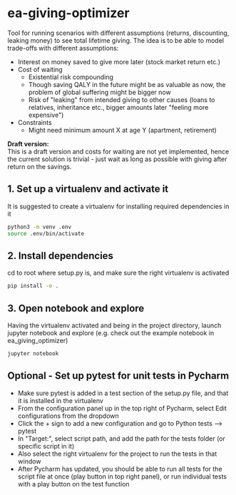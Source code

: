 # ea-giving-optimizer
Tool for running scenarios with different assumptions (returns, discounting, leaking money) to see total lifetime giving.
The idea is to be able to model trade-offs with different assumptions:
- Interest on money saved to give more later (stock market return etc.)
- Cost of waiting
  - Existential risk compounding
  - Though saving QALY in the future might be as valuable as now, the problem of global suffering might be bigger now
  - Risk of "leaking" from intended giving to other causes (loans to relatives, inheritance etc., bigger amounts later "feeling more expensive")
- Constraints
  - Might need minimum amount X at age Y (apartment, retirement)

<b>Draft version:</b><br>
This is a draft version and costs for waiting are not yet implemented, hence the current solution is trivial - just wait as long as possible with giving after return on the savings. 


## 1. Set up a virtualenv and activate it
It is suggested to create a virtualenv for installing required dependencies in it

```bash
python3 -m venv .env 
source .env/bin/activate
```

## 2. Install dependencies
cd to root where setup.py is, and make sure the right virtualenv is activated
```bash
pip install -e .
```

## 3. Open notebook and explore
Having the virtualenv activated and being in the project directory, launch jupyter notebook and explore (e.g. check out the example notebook in ea_giving_optimizer)
```bash
jupyter notebook
```

## Optional - Set up pytest for unit tests in Pycharm
- Make sure pytest is added in a test section of the setup.py file, and that it is installed in the virtualenv
- From the configuration panel up in the top right of Pycharm, select Edit configurations from the dropdown
- Click the + sign to add a new configuration and go to Python tests --> pytest
- In "Target:", select script path, and add the path for the tests folder (or specific script in it)
- Also select the right virtualenv for the project to run the tests in that window
- After Pycharm has updated, you should be able to run all tests for the script file at once (play button in top right panel), or run individual tests with a play button on the test function
